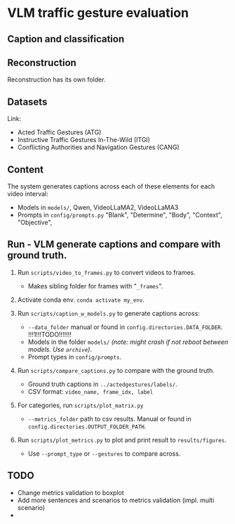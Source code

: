 # VLM traffic gesture evaluation

## Caption and classification

## Reconstruction
Reconstruction has its own folder.

## Datasets
Link: <LINK>
- Acted Traffic Gestures (ATG)
- Instructive Traffic Gestures In-The-Wild (ITGI)
- Conflicting Authorities and Navigation Gestures (CANG)

## Content
The system generates captions across each of these elements for each video interval:
- Models in `models/`, Qwen, VideoLLaMA2, VideoLLaMA3
- Prompts in `config/prompts.py` "Blank", "Determine", "Body", "Context", "Objective",

## Run - VLM generate captions and compare with ground truth.
1. Run `scripts/video_to_frames.py` to convert videos to frames.
    - Makes sibling folder for frames with "`_frames`".

1. Activate conda env. `conda activate my_env`.

2. Run `scripts/caption_w_models.py` to generate captions across:
    - `--data_folder` manual or found in `config.directories.DATA_FOLDER`. !!!1!!!TODO!!!!!!!
    - Models in the folder `models/` *(note: might crash if not reboot between models. Use `archive`)*.
    - Prompt types in `config/prompts`.

3. Run `scripts/compare_captions.py` to compare with the ground truth.
    - Ground truth captions in `../actedgestures/labels/`.
    - CSV format: `video_name, frame_idx, label`

1. For categories, run `scripts/plot_matrix.py`
    - `--metrics_folder` path to csv results. Manual or found in `config.directories.OUTPUT_FOLDER_PATH`.

4. Run `scripts/plot_metrics.py` to plot and print result to `results/figures`.
    - Use `--prompt_type` or `--gestures` to compare across.

## TODO
- Change metrics validation to boxplot
- Add more sentences and scenarios to metrics validation (impl. multi scenario)
- 